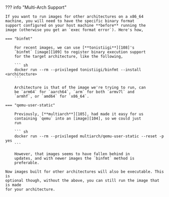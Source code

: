 ??? info "Multi-Arch Support"

    If you want to run images for other architectures on a x86_64
    machine, you will need to have the specific binary format
    support configured on your host machine **before** running the
    image (otherwise you get an `exec format error`). Here's how,

    === "binfmt"

        For recent images, we can use [**tonistiigi**][108]'s
        `binfmt` [image][109] to register binary execution support
        for the target architecture, like the following,

        ``` sh
        docker run --rm --privileged tonistiigi/binfmt --install <architecture>
        ```

        Architecture is that of the image we're trying to run, can
        be `arm64` for `aarch64`, `arm` for both `armv7l` and
        `armhf`, or `amd64` for `x86_64`.

    === "qemu-user-static"

        Previously, [**multiarch**][105], had made it easy for us
        containing `qemu` into an [image][104], so we could just
        run

        ``` sh
        docker run --rm --privileged multiarch/qemu-user-static --reset -p yes
        ```

        However, that images seems to have fallen behind in
        updates, and with newer images the `binfmt` method is
        preferable.

    Now images built for other architectures will also be executable. This is
    optional though, without the above, you can still run the image that is made
    for your architecture.

